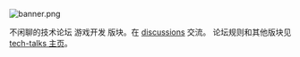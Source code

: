 ![banner.png](https://media.githubusercontent.com/media/adoyle-h/_imgs/master/github/tech-talks/banner.png)

不闲聊的技术论坛 游戏开发 版块。在 [discussions][] 交流。
论坛规则和其他版块见 [tech-talks 主页](https://github.com/just-talks/tech-talks)。

[discussions]: https://github.com/just-talks/game-dev/discussions
